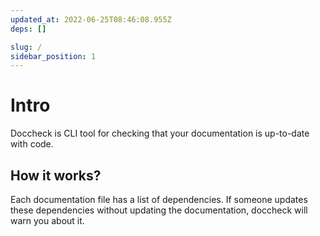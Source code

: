 ```yaml
---
updated_at: 2022-06-25T08:46:08.955Z
deps: []

slug: /
sidebar_position: 1
---
```



# Intro
Doccheck is CLI tool for checking that your documentation is up-to-date with code.

## How it works?
Each documentation file has a list of dependencies. If someone updates these dependencies without updating the documentation, doccheck will warn you about it.